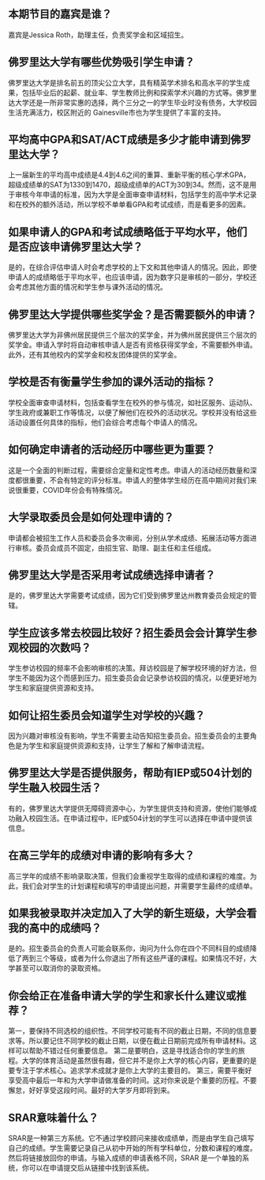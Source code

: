 
## 本期节目的嘉宾是谁？

嘉宾是Jessica Roth，助理主任，负责奖学金和区域招生。

## 佛罗里达大学有哪些优势吸引学生申请？

佛罗里达大学是排名前五的顶尖公立大学，具有精英学术排名和高水平的学生成果，包括毕业后的起薪、就业率、学生教师比例和探索学术兴趣的方式等。佛罗里达大学还是一所非常实惠的选择，两个三分之一的学生毕业时没有债务，大学校园生活充满活力，校区附近的 Gainesville市也为学生提供了丰富的支持。

## 平均高中GPA和SAT/ACT成绩是多少才能申请到佛罗里达大学？

上一届新生的平均高中成绩是4.4到4.6之间的重算、重新平衡的核心学术GPA，超级成绩单的SAT为1330到1470，超级成绩单的ACT为30到34。然而，这不是用于审核今年申请的标准，因为大学是全面审查申请材料，包括学生的高中学术记录和在校外的额外活动，所以学校不单单看GPA和考试成绩，而是看更多的因素。

## 如果申请人的GPA和考试成绩略低于平均水平，他们是否应该申请佛罗里达大学？

是的，在综合评估申请人时会考虑学校的上下文和其他申请人的情况。因此，即使申请人的成绩略低于平均水平，也应该申请，因为数字只是审核的一部分，学校还会考虑其他方面的情况和学生参与课外活动的情况。

## 佛罗里达大学提供哪些奖学金？是否需要额外的申请？

佛罗里达大学为非佛州居民提供三个层次的奖学金，并为佛州居民提供三个层次的奖学金。申请入学时将自动审核申请人是否有资格获得奖学金，不需要额外申请。此外，还有其他校内的奖学金和校友团体提供的奖学金。

## 学校是否有衡量学生参加的课外活动的指标？

学校全面审查申请材料，包括查看学生在校外的参与情况，如社区服务、运动队、学生政府或兼职工作等情况，以便了解他们在校外的活动状况。学校并没有给这些活动设置任何具体的指标，他们会综合考虑每个申请人的情况。


## 如何确定申请者的活动经历中哪些更为重要？

这是一个全面的判断过程，需要综合定量和定性考虑。申请人的活动经历数量和深度都很重要，不会有特定的评分标准。申请人的整体学生经历在高中期间对我们来说很重要，COVID年份会有特殊情况。

## 大学录取委员会是如何处理申请的？

申请都会被招生工作人员和委员会多次审阅，分别从学术成绩、拓展活动等方面进行审核。委员会成员不固定，由招生官、助理、副主任和主任组成。

## 佛罗里达大学是否采用考试成绩选择申请者？

是的，佛罗里达大学需要考试成绩，因为它们受到佛罗里达州教育委员会规定的管辖。

## 学生应该多常去校园比较好？招生委员会会计算学生参观校园的次数吗？

学生参访校园的频率不会影响审核的决策。拜访校园是了解学校环境的好方法，但学生不能因为这个而感到压力。招生委员会会记录参访校园的情况，以便更好地为学生和家庭提供资源和支持。

## 如何让招生委员会知道学生对学校的兴趣？

因为兴趣对审核没有影响，学生不需要主动告知招生委员会。招生委员会的主要角色是为学生和家庭提供资源和支持，让学生了解和了解申请流程。

## 佛罗里达大学是否提供服务，帮助有IEP或504计划的学生融入校园生活？

有的，佛罗里达大学提供无障碍资源中心，为学生提供支持和资源，使他们能够成功融入校园生活。在申请过程中，IEP或504计划的学生可以选择在申请中提供该信息。

## 在高三学年的成绩对申请的影响有多大？

高三学年的成绩不影响录取决策，但我们会重视学生取得的成绩和课程的难度。为此，我们会对学生的计划课程和填写的申请提出问题，并需要学生最终的成绩单。


## 如果我被录取并决定加入了大学的新生班级，大学会看我的高中的成绩吗？

是的。招生委员会的负责人可能会联系你，询问为什么你在四个不同科目的成绩降低了两到三个等级，或者为什么你退出了所有这些严谨的课程。如果情况不好，大学甚至可以取消你的录取资格。


## 你会给正在准备申请大学的学生和家长什么建议或推荐？

第一，要保持不同选校的组织性。不同学校可能有不同的截止日期，不同的信息要求等。所以要记住不同学校的截止日期，以便在截止日期前完成所有申请材料。这样可以帮助不错过任何重要信息。 第二是要明白，这是寻找适合你的学生的旅程。大学的体育活动是虽然很有趣，但它并不是你上大学的核心内容，更重要的是要专注于学术核心。追求学术成就才是你上大学的主要目的。 第三，需要平衡好享受高中最后一年和为大学申请做准备的时间。这对你来说是个重要的历程。不要懈怠，好好享受这段时间。最好的大学岁月即将到来。


## SRAR意味着什么？

SRAR是一种第三方系统。它不通过学校顾问来接收成绩单，而是由学生自己填写自己的成绩。学生需要记录自己从初中开始的所有学科单位，分数和课程的难度。然后将链接放回你的申请。与输入成绩的申请表格不同，SRAR 是一个单独的系统，你可以在申请提交后从链接中找到该系统。

